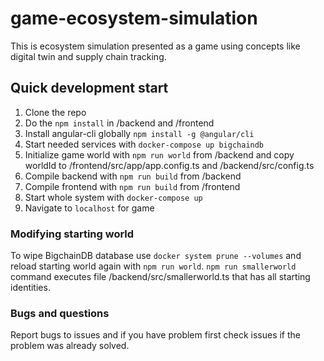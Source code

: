 # game-ecosystem-simulation

This is ecosystem simulation presented as a game using concepts like digital twin and supply chain tracking.

## Quick development start

1. Clone the repo
2. Do the ```npm install``` in /backend and /frontend
3. Install angular-cli globally ```npm install -g @angular/cli```
4. Start needed services with ```docker-compose up bigchaindb```
5. Initialize game world with ```npm run world``` from /backend and copy worldId to /frontend/src/app/app.config.ts and /backend/src/config.ts
6. Compile backend with ```npm run build``` from /backend
7. Compile frontend with ```npm run build``` from /frontend
8. Start whole system with ```docker-compose up```
9. Navigate to ```localhost``` for game

### Modifying starting world

To wipe BigchainDB database use ```docker system prune --volumes``` and reload starting world again with ```npm run world```.
```npm run smallerworld``` command executes file /backend/src/smallerworld.ts that has all starting identities.

### Bugs and questions

Report bugs to issues and if you have problem first check issues if the problem was already solved.
